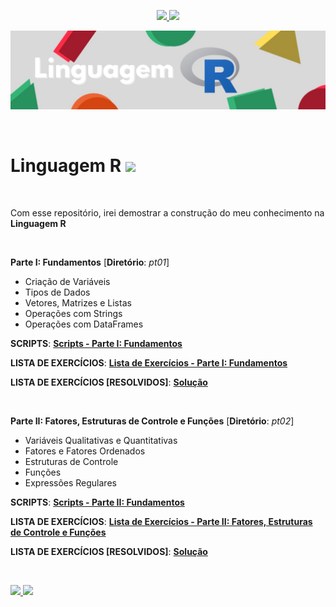 <p align="center">
  <a href="https://github.com/enzodelcompare">
    <img src="https://img.shields.io/badge/criador-enzodelcompare-yellowgreen">
  </a>
  
  <a href="https://enzodelcompare.github.io/" alt="Contributors">
    <img src="https://img.shields.io/badge/site-enzodelcompare-lightgrey" />
  </a>
</p>

![Enzo Delcompare](https://github.com/enzodelcompare/enzodelcompare/blob/master/imagens/linguagem_r.jpeg)

<br>

<p>
  <h1>
    Linguagem R
    <a href="https://www.datascienceacademy.com.br/course?courseid=analise-de-dados-com-r">
      <img src="https://img.shields.io/badge/curso-dsa-green">
    </a>
  </h1>
</p>

<br>

Com esse repositório, irei demostrar a construção do meu conhecimento na **Linguagem R**

<br>

**Parte I: Fundamentos** [**Diretório**: *pt01*]

* Criação de Variáveis
* Tipos de Dados
* Vetores, Matrizes e Listas
* Operações com Strings
* Operações com DataFrames

**SCRIPTS**: [**Scripts - Parte I: Fundamentos**](https://github.com/enzodelcompare/r-language/blob/master/pt01/01-script.r)

**LISTA DE EXERCÍCIOS**: [**Lista de Exercícios - Parte I: Fundamentos**](https://github.com/enzodelcompare/r-language/blob/master/pt01/lista_exercicios.txt)

**LISTA DE EXERCÍCIOS [RESOLVIDOS]**: [**Solução**](https://github.com/enzodelcompare/r-language/blob/master/pt01/lista_exercicios-RESOLVIDO.txt)

<br>

**Parte II: Fatores, Estruturas de Controle e Funções** [**Diretório**: *pt02*]

* Variáveis Qualitativas e Quantitativas
* Fatores e Fatores Ordenados
* Estruturas de Controle
* Funções
* Expressões Regulares

**SCRIPTS**: [**Scripts - Parte II: Fundamentos**](#)

**LISTA DE EXERCÍCIOS**: [**Lista de Exercícios - Parte II: Fatores, Estruturas de Controle e Funções**](#)

**LISTA DE EXERCÍCIOS [RESOLVIDOS]**: [**Solução**](#)

<br>

<p>
  <a href="https://www.linkedin.com/in/enzodelcompare/">
    <img src="https://img.shields.io/badge/linkedin-enzodelcompare-blue">
  </a>
  
  <a href="https://github.com/enzodelcompare/enzodelcompare/blob/master/cv/cv_enzodelcompare.pdf">
    <img src="https://img.shields.io/badge/curr%C3%ADculo-enzodelcompare-red">
  </a>
</p>
